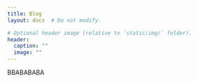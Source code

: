 ```yaml
---
title: Blog
layout: docs  # Do not modify.

# Optional header image (relative to `static/img/` folder).
header:
  caption: ""
  image: ""
---
```


BBABABABA
